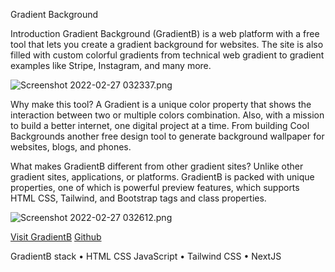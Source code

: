 Gradient Background



Introduction
Gradient Background (GradientB) is a web platform with a free tool that lets you create a gradient background for websites. The site is also filled with custom colorful gradients from technical web gradient to gradient examples like Stripe, Instagram, and many more.

![Screenshot 2022-02-27 032337.png](https://cdn.hashnode.com/res/hashnode/image/upload/v1645928833978/dySbT9Bpo.png)

Why make this tool?
A Gradient is a unique color property that shows the interaction between two or multiple colors combination. Also, with a mission to build a better internet, one digital project at a time. From building Cool Backgrounds another free design tool to generate background wallpaper for websites, blogs, and phones.

What makes GradientB different from other gradient sites?
Unlike other gradient sites, applications, or platforms. GradientB is packed with unique properties, one of which is powerful preview features, which supports HTML CSS, Tailwind, and Bootstrap tags and class properties.

![Screenshot 2022-02-27 032612.png](https://cdn.hashnode.com/res/hashnode/image/upload/v1645928862661/qPD7Ucac4.png)


[Visit GradientB](https://gradientb.netlify.app/)
[Github](https://github.com/Tesimune/gradientb)

GradientB stack
•	HTML CSS JavaScript
•	Tailwind CSS
•	NextJS
